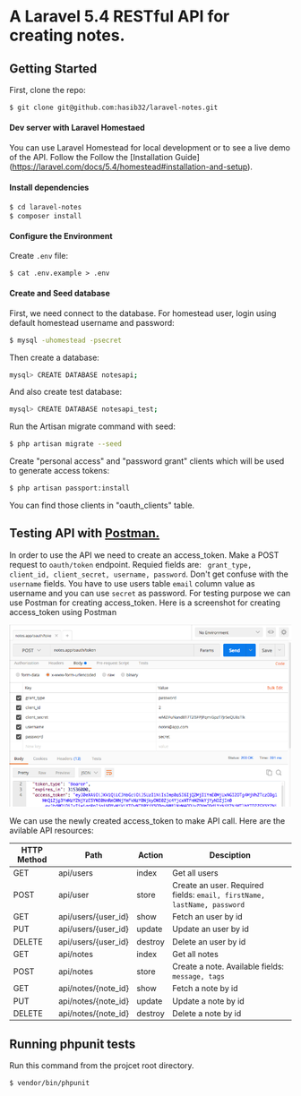 # A Laravel 5.4 RESTful API for creating notes.

## Getting Started
First, clone the repo:
```bash
$ git clone git@github.com:hasib32/laravel-notes.git
```
#### Dev server with Laravel Homestaed
You can use Laravel Homestead for local development or to see a live demo of the API. Follow the Follow the [Installation Guide]
(https://laravel.com/docs/5.4/homestead#installation-and-setup).

#### Install dependencies
```
$ cd laravel-notes
$ composer install
```

#### Configure the Environment
Create `.env` file:
```
$ cat .env.example > .env
```
#### Create and Seed database

First, we need connect to the database. For homestead user, login using default homestead username and password:
```bash
$ mysql -uhomestead -psecret
```

Then create a database:
```bash
mysql> CREATE DATABASE notesapi;
```

And also create test database:
```bash
mysql> CREATE DATABASE notesapi_test;
```

Run the Artisan migrate command with seed:
```bash
$ php artisan migrate --seed
```

Create "personal access" and "password grant" clients which will be used to generate access tokens:
```bash
$ php artisan passport:install
```
You can find those clients in "oauth_clients" table.

## Testing API with [Postman.](https://www.getpostman.com/)
In order to use the API we need to create an access_token. Make a POST request to `oauth/token` endpoint. Requied fields are: ` grant_type, client_id, client_secret, username, password`. Don't get confuse with the `username` fields. You have to use users table `email` column value as username and you can use `secret` as password. For testing purpose we can use Postman for creating access_token. Here is a screenshot for creating access_token using Postman


![access_token creation](/public/images/notes-app-access-token.png?raw=true "access_token creation example")


We can use the newly created access_token to make API call. Here are the avilable API resources:

| HTTP Method	| Path | Action | Desciption  |
| ----- | ----- | ----- | ------------- |
| GET      | api/users | index | Get all users
| POST     | api/user | store | Create an user. Required fields: `email, firstName, lastName, password`
| GET      | api/users/{user_id} | show |  Fetch an user by id
| PUT      | api/users/{user_id} | update | Update an user by id
| DELETE   | api/users/{user_id} | destroy | Delete an user by id
| GET      | api/notes | index | Get all notes
| POST     | api/notes | store | Create a note. Available fields: `message, tags`
| GET      | api/notes/{note_id} | show |  Fetch a note by id
| PUT      | api/notes/{note_id} | update | Update a note by id
| DELETE   | api/notes/{note_id} | destroy | Delete a note by id

## Running phpunit tests
Run this command from the projcet root directory.
```bash
$ vendor/bin/phpunit
```
